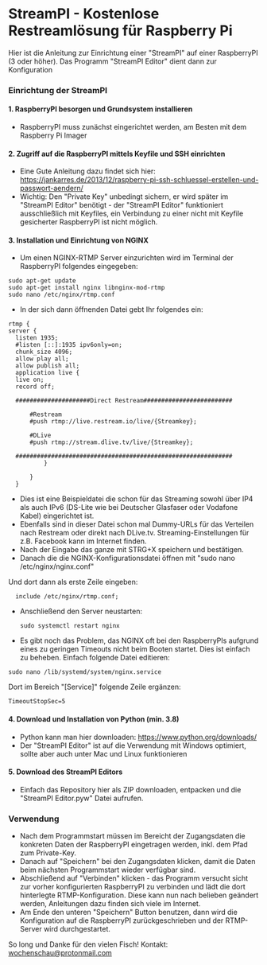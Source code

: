 # StreamPI - Kostenlose Restreamlösung für Raspberry Pi
 Hier ist die Anleitung zur Einrichtung einer "StreamPI" auf einer RaspberryPI (3 oder höher).
 Das Programm "StreamPI Editor" dient dann zur Konfiguration

### Einrichtung der StreamPI
#### 1. RaspberryPI besorgen und Grundsystem installieren
  * RaspberryPI muss zunächst eingerichtet werden, am Besten mit dem Raspberry Pi Imager

#### 2. Zugriff auf die RaspberryPI mittels Keyfile und SSH einrichten
  * Eine Gute Anleitung dazu findet sich hier: https://jankarres.de/2013/12/raspberry-pi-ssh-schluessel-erstellen-und-passwort-aendern/
  * Wichtig: Den "Private Key" unbedingt sichern, er wird später im "StreamPI Editor" benötigt - der "StreamPI Editor" funktioniert ausschließlich mit Keyfiles, ein Verbindung zu einer nicht mit Keyfile gesicherter RaspberryPI ist nicht möglich.

#### 3. Installation und Einrichtung von NGINX
  * Um einen NGINX-RTMP Server einzurichten wird im Terminal der RaspberryPI folgendes eingegeben:
  ```
  sudo apt-get update
  sudo apt-get install nginx libnginx-mod-rtmp
  sudo nano /etc/nginx/rtmp.conf
  ```

  * In der sich dann öffnenden Datei gebt Ihr folgendes ein:

  ```
  rtmp {
  server {
    listen 1935;
    #listen [::]:1935 ipv6only=on;
    chunk_size 4096;
    allow play all;
    allow publish all;
    application live {
    live on;
    record off;

    #####################Direct Restream#########################

        #Restream
        #push rtmp://live.restream.io/live/{Streamkey};

        #DLive
        #push rtmp://stream.dlive.tv/live/{Streamkey};

    #############################################################
            }

        }
    }
  ```
  * Dies ist eine Beispieldatei die schon für das Streaming sowohl über IP4 als auch IPv6 (DS-Lite wie bei Deutscher Glasfaser oder Vodafone Kabel) eingerichtet ist.
  * Ebenfalls sind in dieser Datei schon mal Dummy-URLs für das Verteilen nach Restream oder direkt nach DLive.tv. Streaming-Einstellungen für z.B. Facebook kann im Internet finden.
  * Nach der Eingabe das ganze mit STRG+X speichern und bestätigen.
  * Danach die die NGINX-Konfigurationsdatei öffnen mit
  "sudo nano /etc/nginx/nginx.conf"

  Und dort dann als erste Zeile eingeben:

  ```
    include /etc/nginx/rtmp.conf;
  ```

  * Anschließend den Server neustarten:

    ```
    sudo systemctl restart nginx
    ```

  * Es gibt noch das Problem, das NGINX oft bei den RaspberryPIs aufgrund eines zu geringen Timeouts nicht beim Booten startet. Dies ist einfach zu beheben. Einfach folgende Datei editieren:

  ```
  sudo nano /lib/systemd/system/nginx.service
  ```
  Dort im Bereich "[Service]" folgende Zeile ergänzen:
  ```
  TimeoutStopSec=5
  ```

#### 4. Download und Installation von Python (min. 3.8)
  * Python kann man hier downloaden: https://www.python.org/downloads/
  * Der "StreamPI Editor" ist auf die Verwendung mit Windows optimiert, sollte aber auch unter Mac und Linux funktionieren

#### 5. Download des StreamPI Editors
  * Einfach das Repository hier als ZIP downloaden, entpacken und die "StreamPI Editor.pyw" Datei aufrufen.

### Verwendung
  * Nach dem Programmstart müssen im Bereicht der Zugangsdaten die konkreten Daten der RaspberryPI eingetragen werden, inkl. dem Pfad zum Private-Key.
  * Danach auf "Speichern" bei den Zugangsdaten klicken, damit die Daten beim nächsten Programmstart wieder verfügbar sind.
  * Abschließend auf "Verbinden" klicken - das Programm versucht sicht zur vorher konfigurierten RaspberryPI zu verbinden und lädt die dort hinterlegte RTMP-Konfiguration. Diese kann nun nach belieben geändert werden, Anleitungen dazu finden sich viele im Internet.
  * Am Ende den unteren "Speichern" Button benutzen, dann wird die Konfiguration auf die RaspberryPI zurückgeschrieben und der RTMP-Server wird durchgestartet.


So long und Danke für den vielen Fisch!
Kontakt: wochenschau@protonmail.com
